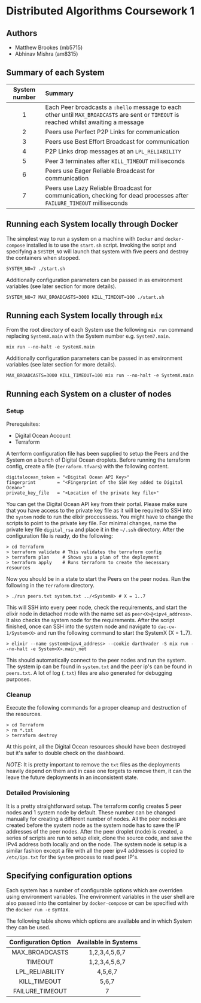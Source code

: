 # Distributed Algorithms Coursework 1
## Authors
* Matthew Brookes (mb5715)
* Abhinav Mishra (am8315)

## Summary of each System
| System number | Summary |
|:-------------:|:--------|
| 1             | Each Peer broadcasts a `:hello` message to each other until `MAX_BROADCASTS` are sent or `TIMEOUT` is reached whilst awaiting a message |
| 2             | Peers use Perfect P2P Links for communication |
| 3             | Peers use Best Effort Broadcast for communication |
| 4             | P2P Links drop messages at an `LPL_RELIABILITY` |
| 5             | Peer 3 terminates after `KILL_TIMEOUT` milliseconds |
| 6             | Peers use Eager Reliable Broadcast for communication |
| 7             | Peers use Lazy Reliable Broadcast for communication, checking for dead processes after `FAILURE_TIMEOUT` milliseconds |

## Running each System locally through Docker
The simplest way to run a system on a machine with `Docker` and `docker-compose` installed is to use the `start.sh` script. Invoking the script and specifying a `SYSTEM_NO` will launch that system with five peers and destroy the containers when stopped.
```
SYSTEM_NO=7 ./start.sh
```
Additionally configuration parameters can be passed in as environment variables (see later section for more details).
```
SYSTEM_NO=7 MAX_BROADCASTS=3000 KILL_TIMEOUT=100 ./start.sh
```

## Running each System locally through `mix`
From the root directory of each System use the following `mix run` command replacing `SystemX.main` with the System number e.g. `System7.main`.
```
mix run --no-halt -e SystemX.main
```
Additionally configuration parameters can be passed in as environment variables (see later section for more details).
```
MAX_BROADCASTS=3000 KILL_TIMEOUT=100 mix run --no-halt -e SystemX.main
```

## Running each System on a cluster of nodes

### Setup
Prerequisites:
- Digital Ocean Account
- Terraform

A terrform configuration file has been supplied to setup the Peers and the System on a bunch of Digital Ocean droplets. Before running the terraform config, create a file (`terraform.tfvars`) with the following content.

```
digitalocean_token = "<Digital Ocean API Key>"
fingerprint        = "<Fingerprint of the SSH Key added to Digital Ocean>"
private_key_file   = "<Location of the private key file>"
```

You can get the Digital Ocean API key from their portal. Please make sure that you have access to the private key file as it will be required to SSH into the `system` node to run the elixir proccessess. You might have to change the scripts to point to the private key file. For minimal changes, name the private key file `digital_rsa` and place it in the `~/.ssh` directory. After the configuration file is ready, do the following:

```
> cd Terraform
> terraform validate # This validates the terraform config
> terraform plan     # Shows you a plan of the deployment
> terraform apply    # Runs terraform to create the necessary resources
```

Now you should be in a state to start the Peers on the peer nodes. Run the following in the `Terraform` directory.

```
> ./run peers.txt system.txt ../<SystemX> # X = 1..7
```

This will SSH into every peer node, check the requirements, and start the elixir node in detached mode with the name set as `peer<X>@<ipv4_address>`. It also checks the system node for the requirements. After the script finished, once can SSH into the system node and navigate to `dac-cw-1/System<X>` and run the following command to start the SystemX (X = 1..7).
```
> elixir --name system@<ipv4_address> --cookie darthvader -S mix run --no-halt -e System<X>.main_net
```
This should automatically connect to the peer nodes and run the system. The system ip can be found in `system.txt` and the peer ip's can be found in `peers.txt`. A lot of log (`.txt`) files are also generated for debugging purposes.

### Cleanup
Execute the following commands for a proper cleanup and destruction of the resources.
```
> cd Terraform
> rm *.txt
> terraform destroy
```

At this point, all the Digital Ocean resources should have been destroyed but it's safer to double check on the dashboard.

*NOTE:* It is pretty important to remove the `txt` files as the deployments heavily depend on them and in case one forgets to remove them, it can the leave the future deployments in an inconsistent state.

### Detailed Provisioning
It is a pretty straightforward setup. The terraform config creates 5 peer nodes and 1 system node by default. These number can be changed manually for creating a different number of nodes. All the peer nodes are created before the system node as the system node has to save the IP addresses of the peer nodes. After the peer droplet (node) is created, a series of scripts are run to setup elixir, clone the source code, and save the IPv4 address both locally and on the node. The system node is setup is a similar fashion except a file with all the peer ipv4 addresses is copied to `/etc/ips.txt` for the `System` process to read peer IP's.

## Specifying configuration options
Each system has a number of configurable options which are overriden using environment variables. The environment variables in the user shell are also passed into the container by `docker-compose` or can be specified with the `docker run -e` syntax.

The following table shows which options are available and in which System they can be used.

| Configuration Option | Available in Systems |
|:--------------------:|:--------------------:|
| MAX_BROADCASTS       | 1,2,3,4,5,6,7        |
| TIMEOUT              | 1,2,3,4,5,6,7        |
| LPL_RELIABILITY      | 4,5,6,7              |
| KILL_TIMEOUT         | 5,6,7                |
| FAILURE_TIMEOUT      | 7                    |
